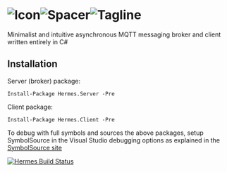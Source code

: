 # ![Icon](http://www.mobileessentials.org/img/hermes/logo/64px.png)![Spacer](http://www.mobileessentials.org/img/hermes/logo/spacer.png)![Tagline](http://www.mobileessentials.org/img/hermes/logo/tagline.png)


Minimalist and intuitive asynchronous MQTT messaging broker and client written entirely in C#


## Installation

Server (broker) package:

`Install-Package Hermes.Server -Pre`

Client package:

`Install-Package Hermes.Client -Pre`

To debug with full symbols and sources the above packages, setup SymbolSource in the Visual Studio debugging options as explained in the [SymbolSource site](http://www.symbolsource.org/Public/Home/VisualStudio)


[![Hermes Build Status](https://www.myget.org/BuildSource/Badge/hermes?identifier=8a2033e6-103a-40b8-b047-33fb5492ee73)](https://www.myget.org/)
